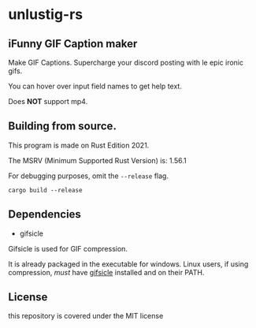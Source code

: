 # unlustig-rs


## iFunny GIF Caption maker

Make GIF Captions. Supercharge your discord posting with le epic ironic gifs. 

You can hover over input field names to get help text.

Does **NOT** support mp4.


## Building from source.
This program is made on Rust Edition 2021. 

The MSRV (Minimum Supported Rust Version) is: 1.56.1

For debugging purposes, omit the `--release` flag.
```
cargo build --release 
```

## Dependencies

* gifsicle

Gifsicle is used for GIF compression. 

It is already packaged in the executable for windows. 
Linux users, if using compression, *must* have [gifsicle](https://www.lcdf.org/gifsicle/) installed and on their PATH.

## License 
this repository is covered under the MIT license
